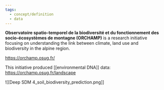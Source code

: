 ```yaml
---
tags:
  - concept/definition
  - data
---
```

**Observatoire spatio-temporel de la biodiversité et du fonctionnement des socio-écosystèmes de montagne (ORCHAMP)** is a research initiative focusing on understanding the link between climate, land use and biodiversity in the alpine region.

https://orchamp.osug.fr/

This initiative produced [[environmental DNA]] data: https://orchamp.osug.fr/landscape

![[Deep SDM 4_soil_biodiversity_prediction.png]]